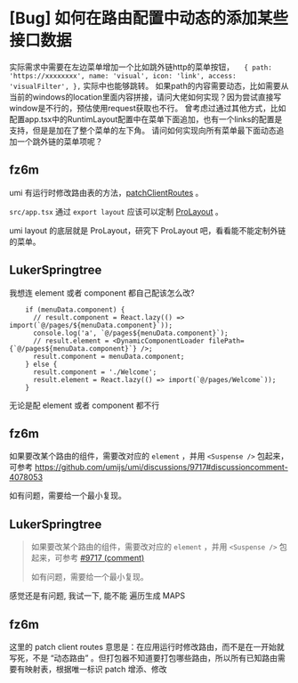 # [Bug] 如何在路由配置中动态的添加某些接口数据

实际需求中需要在左边菜单增加一个比如跳外链http的菜单按钮，
`  {
    path: 'https://xxxxxxxx',
    name: 'visual',
    icon: 'link',
    access: 'visualFilter',
  },`
实际中也能够跳转。
如果path的内容需要动态，比如需要从当前的windows的location里面内容拼接，请问大佬如何实现？因为尝试直接写window是不行的，预估使用request获取也不行。
曾考虑过通过其他方式，比如配置app.tsx中的RuntimLayout配置中在菜单下面追加，也有一个links的配置是支持，但是是加在了整个菜单的左下角。
请问如何实现向所有菜单最下面动态追加一个跳外链的菜单项呢？

## fz6m

umi 有运行时修改路由表的方法，[patchClientRoutes](https://umijs.org/docs/api/runtime-config#patchclientroutes-routes-) 。

`src/app.tsx` 通过 `export layout` 应该可以定制 [ProLayout](https://procomponents.ant.design/components/layout) 。

umi layout 的底层就是 ProLayout，研究下 ProLayout 吧，看看能不能定制外链的菜单。

## LukerSpringtree

>

我想连 element 或者 component 都自己配该怎么改?

```
    if (menuData.component) {
      // result.component = React.lazy(() => import(`@/pages/${menuData.component}`));
      console.log('a', `@/pages${menuData.component}`);
      // result.element = <DynamicComponentLoader filePath={`@/pages${menuData.component}`} />;
      result.component = menuData.component;
    } else {
      result.component = './Welcome';
      result.element = React.lazy(() => import(`@/pages/Welcome`));
    }
```

无论是配 element 或者 component 都不行

## fz6m

如果要改某个路由的组件，需要改对应的 `element` ，并用 `<Suspense />` 包起来，可参考 https://github.com/umijs/umi/discussions/9717#discussioncomment-4078053

如有问题，需要给一个最小复现。

## LukerSpringtree

> 如果要改某个路由的组件，需要改对应的 `element` ，并用 `<Suspense />` 包起来，可参考 [#9717 (comment)](https://github.com/umijs/umi/discussions/9717#discussioncomment-4078053)
>
> 如有问题，需要给一个最小复现。

感觉还是有问题, 我试一下, 能不能 遍历生成 MAPS

## fz6m

这里的 patch client routes 意思是：在应用运行时修改路由，而不是在一开始就写死，不是 “动态路由” 。但打包器不知道要打包哪些路由，所以所有已知路由需要有映射表，根据唯一标识 patch 增添、修改
